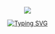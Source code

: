 <p align="center">
  <a href="https://github.com/segregates">
    <img src="https://criminal.host/ovzl621l38ml.gif"/>
  </a>
</p>


<p align="center">
  <!-- Typing SVG by DenverCoder1 - https://github.com/DenverCoder1/readme-typing-svg -->
  <a href="https://git.io/typing-svg">
    <img src="https://readme-typing-svg.demolab.com?font=Fira+Code&pause=150&color=FF1A1A&width=435&lines=Full-Stack+Website+Developer" alt="Typing SVG" />
  </a>
</p>

<!-- Social Icons Section -->

<!-- Social Badges Section -->


<!--
**segregates/segregates** is a ✨ _special_ ✨ repository because its `README.md` (this file) appears on your GitHub profile.

Here are some ideas to get you started:

- 🔭 I’m currently working on ...
- 🌱 I’m currently learning ...
- 👯 I’m looking to collaborate on ...
- 🤔 I’m looking for help with ...
- 💬 Ask me about ...
- 📫 How to reach me: ...
- 😄 Pronouns: ...
- ⚡ Fun fact: ...
-->
